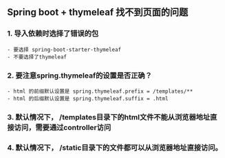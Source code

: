 ## Spring boot + thymeleaf 找不到页面的问题
### 1. 导入依赖时选择了错误的包
    - 要选择 spring-boot-starter-thymeleaf
    - 不要选择了thymeleaf
    
### 2. 要注意spring.thymeleaf的设置是否正确？
    - html 的前缀默认设置是 spring.thymeleaf.prefix = /templates/**
    - html 的后缀默认设置是 spring.thymeleaf.suffix = .html
    
### 3. 默认情况下， /templates目录下的html文件不能从浏览器地址直接访问，需要通过controller访问
### 4. 默认情况下， /static目录下的文件都可以从浏览器地址直接访问。
